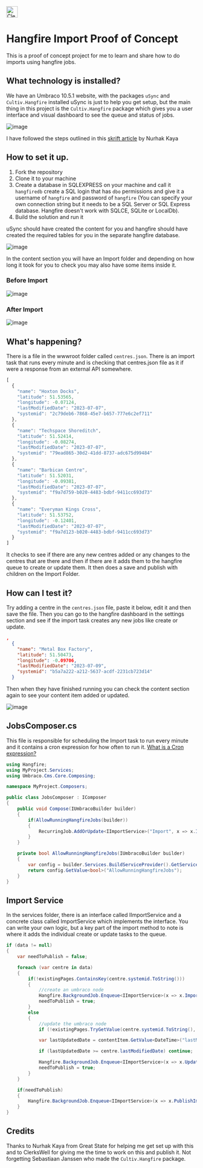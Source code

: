 <img style="height:30px; width: auto;" src="https://github.com/prjseal/Hangfire-Import-Proof-Of-Concept/assets/9142936/70254e13-b727-40a9-8120-5ba613a5fa8f" alt="ClerksWell Logo" />

# Hangfire Import Proof of Concept

This is a proof of concept project for me to learn and share how to do imports using hangfire jobs.

## What technology is installed?

We have an Umbraco 10.5.1 website, with the packages `uSync` and `Cultiv.Hangfire` installed
uSync is just to help you get setup, but the main thing in this project is the `Cultiv.Hangfire` package which gives you a user interface and visual dashboard to see the queue and status of jobs.

![image](https://github.com/prjseal/Hangfire-Import-Proof-Of-Concept/assets/9142936/82ad5aaf-d94f-4863-9cd1-1107af929e7a)

I have followed the steps outlined in this [skrift article](https://skrift.io/issues/performance-and-availability-improvements-of-umbraco-v10-websites-with-hangfire-jobs/) by Nurhak Kaya

## How to set it up.

1. Fork the repository
2. Clone it to your machine
3. Create a database in SQLEXPRESS on your machine and call it `hangfiredb` create a SQL login that has `dbo` permissions and give it a username of `hangfire` and password of `hangfire` (You can specify your own connection string but it needs to be a SQL Server or SQL Express database. Hangfire doesn't work with SQLCE, SQLite or LocalDb).
4. Build the solution and run it

uSync should have created the content for you and hangfire should have created the required tables for you in the separate hangfire database.

![image](https://github.com/prjseal/Hangfire-Import-Proof-Of-Concept/assets/9142936/27e42928-8555-430c-b3f0-ef46c946c610)

In the content section you will have an Import folder and depending on how long it took for you to check you may also have some items inside it.

### Before Import

![image](https://github.com/prjseal/Hangfire-Import-Proof-Of-Concept/assets/9142936/2a464a30-5f36-4dde-9a6b-8493580cfc2f)

### After Import

![image](https://github.com/prjseal/Hangfire-Import-Proof-Of-Concept/assets/9142936/5be2240c-e304-40c3-9848-3a48e8c38a9d)

## What's happening?

There is a file in the wwwroot folder called `centres.json`. There is an import task that runs every minute and is checking that centres.json file as it if were a response from an external API somewhere.

```js
[
  {
    "name": "Hoxton Docks",
    "latitude": 51.53565,
    "longitude": -0.07124,
    "lastModifiedDate": "2023-07-07",
    "systemid": "2c79deb6-7868-45e7-b657-777e6c2ef711"
  },
  {
    "name": "Techspace Shoreditch",
    "latitude": 51.52414,
    "longitude": -0.08274,
    "lastModifiedDate": "2023-07-07",
    "systemid": "79ead865-30d2-41dd-8737-adc675d99484"
  },
  {
    "name": "Barbican Centre",
    "latitude": 51.52031,
    "longitude": -0.09381,
    "lastModifiedDate": "2023-07-07",
    "systemid": "f9a7d759-b020-4483-bdbf-9411cc693d73"
  },
  {
    "name": "Everyman Kings Cross",
    "latitude": 51.53752,
    "longitude": -0.12401,
    "lastModifiedDate": "2023-07-07",
    "systemid": "f9a7d123-b020-4483-bdbf-9411cc693d73"
  }
]
```

It checks to see if there are any new centres added or any changes to the centres that are there and then if there are it adds them to the hangfire queue to create or update them.
It then does a save and publish with children on the Import Folder.

## How can I test it?

Try adding a centre in the `centres.json` file, paste it below, edit it and then save the file. Then you can go to the hangfire dashboard in the settings section and see if the import task creates any new jobs like create or update.

```json
,
  {
    "name": "Metal Box Factory",
    "latitude": 51.50473,
    "longitude": -0.09706,
    "lastModifiedDate": "2023-07-09",
    "systemid": "b5a7a222-a212-5637-acdf-2231cb723d14"
  }
```

Then when they have finished running you can check the content section again to see your content item added or updated.

![image](https://github.com/prjseal/Hangfire-Import-Proof-Of-Concept/assets/9142936/8380054a-cc6d-437f-a1bd-2c1f618e342f)

## JobsComposer.cs

This file is responsible for scheduling the Import task to run every minute and it contains a cron expression for how often to run it. [What is a Cron expression?](https://en.wikipedia.org/wiki/Cron)

```cs
using Hangfire;
using MyProject.Services;
using Umbraco.Cms.Core.Composing;

namespace MyProject.Composers;

public class JobsComposer : IComposer
{
    public void Compose(IUmbracoBuilder builder)
    {
        if(AllowRunningHangfireJobs(builder))
        {
            RecurringJob.AddOrUpdate<IImportService>("Import", x => x.Import(), "*/1 * * * *");
        }
    }

    private bool AllowRunningHangfireJobs(IUmbracoBuilder builder)
    {
        var config = builder.Services.BuildServiceProvider().GetService<IConfiguration>();
        return config.GetValue<bool>("AllowRunningHangfireJobs");
    }
}
```

## Import Service

In the services folder, there is an interface called IImportService and a concrete class called ImportService which implements the interface.
You can write your own logic, but a key part of the import method to note is where it adds the individual create or update tasks to the queue.

```cs
if (data != null)
{
    var needToPublish = false;

    foreach (var centre in data)
    {
        if(!existingPages.ContainsKey(centre.systemid.ToString()))
        {
            //create an umbraco node
            Hangfire.BackgroundJob.Enqueue<IImportService>(x => x.ImportSingleCentre(centre, rootContent.Id));
            needToPublish = true;
        }
        else
        {
            //update the umbraco node
            if (!existingPages.TryGetValue(centre.systemid.ToString(), out var contentItem)) continue;

            var lastUpdatedDate = contentItem.GetValue<DateTime>("lastModifiedDate");

            if (lastUpdatedDate >= centre.lastModifiedDate) continue;

            Hangfire.BackgroundJob.Enqueue<IImportService>(x => x.UpdateSingleCentre(centre, contentItem.Id));
            needToPublish = true;
        }
    }

    if(needToPublish)
    {
        Hangfire.BackgroundJob.Enqueue<IImportService>(x => x.PublishImportFolderAndChildren());
    }
}
```

## Credits

Thanks to Nurhak Kaya from Great State for helping me get set up with this and to ClerksWell for giving me the time to work on this and publish it. Not forgetting Sebastiaan Janssen who made the `Cultiv.Hangfire` package.
